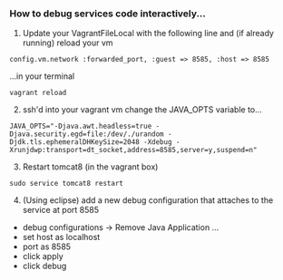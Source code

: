 ### How to debug services code interactively...

1. Update your VagrantFileLocal with the following line and (if already running) reload your vm

```
config.vm.network :forwarded_port, :guest => 8585, :host => 8585
```

...in your terminal

```
vagrant reload
```


2. ssh'd into your vagrant vm change the JAVA_OPTS variable to...

```
JAVA_OPTS="-Djava.awt.headless=true -Djava.security.egd=file:/dev/./urandom -Djdk.tls.ephemeralDHKeySize=2048 -Xdebug -Xrunjdwp:transport=dt_socket,address=8585,server=y,suspend=n"
```

3. Restart tomcat8 (in the vagrant box)

```
sudo service tomcat8 restart
```

4. (Using eclipse) add a new debug configuration that attaches to the service at port 8585

 - debug configurations -> Remove Java Application ...
 - set host as localhost
 - port as 8585
 - click apply
 - click debug

